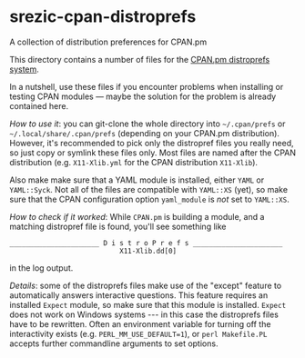 srezic-cpan-distroprefs
=======================

A collection of distribution preferences for CPAN.pm

This directory contains a number of files for the
[CPAN.pm distroprefs system](https://metacpan.org/pod/CPAN#Configuration-for-individual-distributions-Distroprefs).

In a nutshell, use these files if you encounter problems when
installing or testing CPAN modules — maybe the solution for the
problem is already contained here.

*How to use it*: you can git-clone the whole directory into
`~/.cpan/prefs` or `~/.local/share/.cpan/prefs` (depending on your CPAN.pm
distribution). However, it's recommended to pick only the distropref
files you really need, so just copy or symlink these files only. Most
files are named after the CPAN distribution (e.g. `X11-Xlib.yml` for the
CPAN distribution `X11-Xlib`).

Also make make sure that a YAML module is installed, either `YAML` or
`YAML::Syck`. Not all of the files are compatible with `YAML::XS`
(yet), so make sure that the CPAN configuration option `yaml_module`
is *not* set to `YAML::XS`.

*How to check if it worked*: While `CPAN.pm` is building a module, and a
matching distropref file is found, you'll see something like
```
______________________ D i s t r o P r e f s ______________________
                           X11-Xlib.dd[0]                           
```
in the log output.

*Details*: some of the distroprefs files make use of the "except"
feature to automatically answers interactive questions. This feature
requires an installed `Expect` module, so make sure that this module
is installed. `Expect` does not work on Windows systems --- in this
case the distroprefs files have to be rewritten. Often an environment
variable for turning off the interactivity exists (e.g.
`PERL_MM_USE_DEFAULT=1`), or `perl Makefile.PL` accepts further
commandline arguments to set options.
